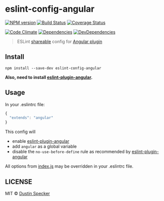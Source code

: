 # eslint-config-angular
[![NPM version](https://badge.fury.io/js/eslint-config-angular.svg)](https://badge.fury.io/js/eslint-config-angular) [![Build Status](https://travis-ci.org/dustinspecker/eslint-config-angular.svg)](https://travis-ci.org/dustinspecker/eslint-config-angular) [![Coverage Status](https://img.shields.io/coveralls/dustinspecker/eslint-config-angular.svg)](https://coveralls.io/r/dustinspecker/eslint-config-angular?branch=master)

[![Code Climate](https://codeclimate.com/github/dustinspecker/eslint-config-angular/badges/gpa.svg)](https://codeclimate.com/github/dustinspecker/eslint-config-angular) [![Dependencies](https://david-dm.org/dustinspecker/eslint-config-angular.svg)](https://david-dm.org/dustinspecker/eslint-config-angular/#info=dependencies&view=table) [![DevDependencies](https://david-dm.org/dustinspecker/eslint-config-angular/dev-status.svg)](https://david-dm.org/dustinspecker/eslint-config-angular/#info=devDependencies&view=table)

> ESLint [shareable](http://eslint.org/docs/developer-guide/shareable-configs.html) config for [Angular plugin](https://github.com/Gillespie59/eslint-plugin-angular)

## Install
```
npm install --save-dev eslint-config-angular
```
**Also, need to install [eslint-plugin-angular](https://github.com/Gillespie59/eslint-plugin-angular).**

## Usage
In your .eslintrc file:
```javascript
{
  "extends": "angular"
}
```

This config will
 - enable [eslint-plugin-angular](https://github.com/Gillespie59/eslint-plugin-angular)
 - add `angular` as a global variable
 - disable the `no-use-before-define` rule as recommended by [eslint-plugin-angular](https://github.com/Gillespie59/eslint-plugin-angular)

All options from [index.js](index.js) may be overridden in your .eslintrc file.

## LICENSE
MIT © [Dustin Specker](https://github.com/dustinspecker)